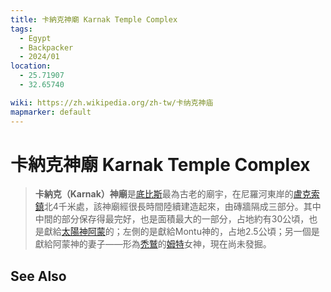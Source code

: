 ```yaml
---
title: 卡納克神廟 Karnak Temple Complex
tags:
  - Egypt
  - Backpacker
  - 2024/01
location:
  - 25.71907
  - 32.65740

wiki: https://zh.wikipedia.org/zh-tw/卡纳克神庙
mapmarker: default
---
```


卡納克神廟 Karnak Temple Complex
=========================

> **卡納克（Karnak）神廟**是[底比斯](https://zh.wikipedia.org/wiki/%E5%BA%95%E6%AF%94%E6%96%AF_(%E5%9F%83%E5%8F%8A) "底比斯 (埃及)")最為古老的廟宇，在尼羅河東岸的[盧克索鎮](https://zh.wikipedia.org/wiki/%E5%8D%A2%E5%85%8B%E7%B4%A2%E9%95%87 "盧克索鎮")北4千米處，該神廟經很長時間陸續建造起來，由磚牆隔成三部分。其中中間的部分保存得最完好，也是面積最大的一部分，占地約有30公頃，也是獻給[太陽神](https://zh.wikipedia.org/wiki/%E5%A4%AA%E9%98%B3%E7%A5%9E "太陽神")[阿蒙](https://zh.wikipedia.org/wiki/%E9%98%BF%E8%92%99 "阿蒙")的；左側的是獻給Montu神的，占地2.5公頃；另一個是獻給阿蒙神的妻子——形為[禿鷲](https://zh.wikipedia.org/wiki/%E7%A7%83%E9%B9%AB "禿鷲")的[姆特](https://zh.wikipedia.org/wiki/%E5%A7%86%E7%89%B9 "姆特")女神，現在尚未發掘。

See Also
--------

